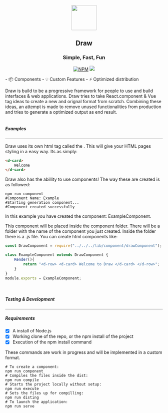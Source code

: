 <div align="center">
  
<img src="https://i.imgur.com/tkUPrMZ.png" width="80">
  
## Draw 
  
### Simple, Fast, Fun
  
<a href="https://www.npmjs.com/package/drawjsframework"><img src="https://img.shields.io/npm/v/drawjsframework.svg?color=%2345cdff&sanitize=true" alt="NPM"></a>
<a href="https://github.com/draw-js/draw/releases/tag/base"><img src="https://img.shields.io/github/package-json/v/draw-js/draw?color=%2345cdff&style=flat-square"></a>
  <div align="left">
    - 📦  Components
    - 💡   Custom Features
    - ⚡️  Optimized distribution
    </div>
</div>
  
Draw is build to be a progressive framework for people to use and build interfaces & web applications. Draw tries to take React.component & Vue tag ideas to create a new and orignal format from scratch. Combining these ideas, an attempt is made to remove unused functionalities from production and tries to generate a optimized output as end result.
<br><br>

##### Examples
<hr>

Draw uses its own html tag called the <d-tag>. This will give your HTML pages styling in a easy way. Its as simply:
 
 ```html
<d-card>
     Welcome
</d-card>
 ```
Draw also has the abillity to use components! The way these are created is as followed:

```shell
npm run component
#Component Name: Example
#Starting generation component...
#Component created successfully
```
In this example you have created the component: ExampleComponent.

This component will be placed inside the component folder. There will be a folder with the name of the component you just created. Inside the folder there is a .js file. You can create html components like:

```Javascript
const DrawComponent = require("../../../lib/component/drawComponent");

class ExampleComponent extends DrawComponent {
    Render(){
        return "<d-row> <d-card> Welcome to Draw </d-card> </d-row>";
    }
}
module.exports = ExampleComponent;
```
<br>
  
##### Testing & Development
<hr>
  
##### Requirements
- [x] A install of Node.js
- [x] Working clone of the repo, or the npm install of the project
- [x] Execution of the npm install command

These commands are work in progress and will be implemented in a custom format.

```shell
# To create a component:
npm run component
# Compiles the files inside the dist:
npm run compile
# Starts the project locally without setup:
npm run execute
# Sets the files up for compilling:
npm run disting
# To launch the application:
npm run serve
```
